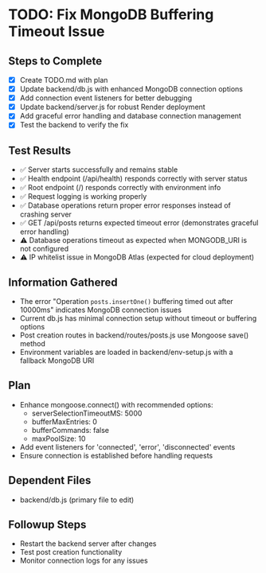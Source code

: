 # TODO: Fix MongoDB Buffering Timeout Issue

## Steps to Complete
- [x] Create TODO.md with plan
- [x] Update backend/db.js with enhanced MongoDB connection options
- [x] Add connection event listeners for better debugging
- [x] Update backend/server.js for robust Render deployment
- [x] Add graceful error handling and database connection management
- [x] Test the backend to verify the fix

## Test Results
- ✅ Server starts successfully and remains stable
- ✅ Health endpoint (/api/health) responds correctly with server status
- ✅ Root endpoint (/) responds correctly with environment info
- ✅ Request logging is working properly
- ✅ Database operations return proper error responses instead of crashing server
- ✅ GET /api/posts returns expected timeout error (demonstrates graceful error handling)
- ⚠️ Database operations timeout as expected when MONGODB_URI is not configured
- ⚠️ IP whitelist issue in MongoDB Atlas (expected for cloud deployment)

## Information Gathered
- The error "Operation `posts.insertOne()` buffering timed out after 10000ms" indicates MongoDB connection issues
- Current db.js has minimal connection setup without timeout or buffering options
- Post creation routes in backend/routes/posts.js use Mongoose save() method
- Environment variables are loaded in backend/env-setup.js with a fallback MongoDB URI

## Plan
- Enhance mongoose.connect() with recommended options:
  - serverSelectionTimeoutMS: 5000
  - bufferMaxEntries: 0
  - bufferCommands: false
  - maxPoolSize: 10
- Add event listeners for 'connected', 'error', 'disconnected' events
- Ensure connection is established before handling requests

## Dependent Files
- backend/db.js (primary file to edit)

## Followup Steps
- Restart the backend server after changes
- Test post creation functionality
- Monitor connection logs for any issues

